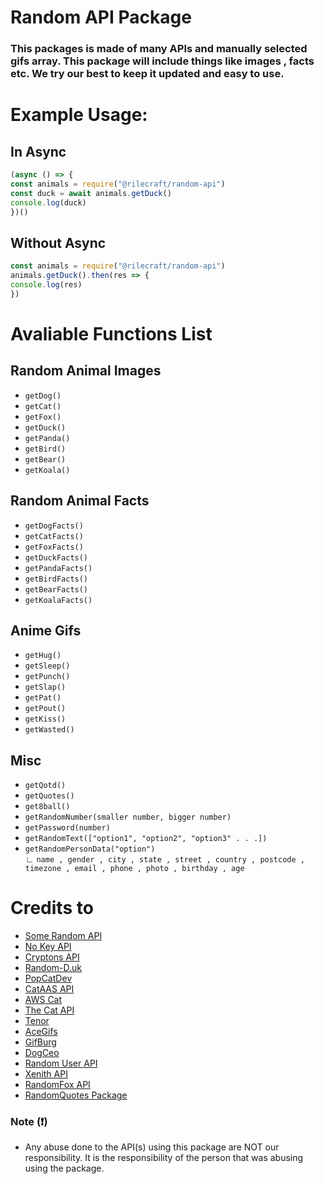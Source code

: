 # Random API Package
### This packages is made of many APIs and manually selected gifs array. This package will include things like images , facts etc. We try our best to keep it updated and easy to use.

# Example Usage:
## In Async
```js
(async () => {
const animals = require("@rilecraft/random-api")
const duck = await animals.getDuck()
console.log(duck)
})()
```

## Without Async
```js
const animals = require("@rilecraft/random-api")
animals.getDuck().then(res => {
console.log(res)
})
```

# Avaliable Functions List
## Random Animal Images
* `getDog()`
* `getCat()`
* `getFox()`
* `getDuck()`
* `getPanda()`
* `getBird()`
* `getBear()`
* `getKoala()`
## Random Animal Facts
* `getDogFacts()`
* `getCatFacts()`
* `getFoxFacts()`
* `getDuckFacts()`
* `getPandaFacts()`
* `getBirdFacts()`
* `getBearFacts()`
* `getKoalaFacts()`
## Anime Gifs 
* `getHug()`
* `getSleep()`
* `getPunch()`
* `getSlap()`
* `getPat()`
* `getPout()`
* `getKiss()`
* `getWasted()`
## Misc 
* `getQotd()`
* `getQuotes()`
* `get8ball()`
* `getRandomNumber(smaller number, bigger number)`
* `getPassword(number)`
* `getRandomText(["option1", "option2", "option3" . . .])`
* `getRandomPersonData("option")`
<br>∟ `name , gender , city , state , street , country , postcode , timezone , email , phone , photo , birthday , age`

# Credits to
* [Some Random API](https://some-random-api.ml)
* [No Key API](http://no-api-key.com)
* [Cryptons API](https://cryptons.ga)
* [Random-D.uk](https://random-d.uk)
* [PopCatDev](https://popcat.xyz/api)
* [CatAAS API](https://cataas.com)
* [AWS Cat](http://aws.random.cat)
* [The Cat API](https://thecatapi.com)
* [Tenor](https://tenor.com)
* [AceGifs](https://acegif.com)
* [GifBurg](https://gifburg.com)
* [DogCeo](https://dog.ceo)
* [Random User API](https://randomuser.me/)
* [Xenith API](https://api.xenith.pl)
* [RandomFox API](https://randomfox.ca)
* [RandomQuotes Package](https://www.npmjs.com/package/random-quotes)

### Note (❗)
* Any abuse done to the API(s) using this package are NOT our responsibility. It is the responsibility of the person that was abusing using the package.